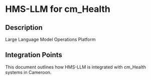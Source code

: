 # HMS-LLM for cm_Health

## Description

Large Language Model Operations Platform

## Integration Points

This document outlines how HMS-LLM is integrated with cm_Health systems in Cameroon.
